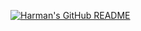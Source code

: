 [![Harman's GitHub README](https://api.harmansandhu.tech/?username=neilhdezs)](https://github.com/Harman-Sandhu/github-readme-generator)

</br>


</br>
